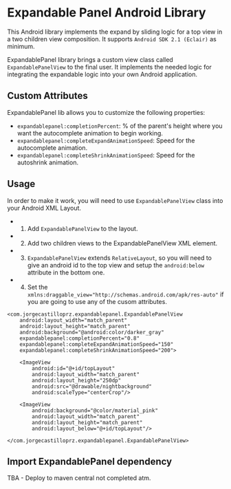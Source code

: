 Expandable Panel Android Library
================================
This Android library implements the expand by sliding logic for a top view in a two children view composition. It supports ``Android SDK 2.1 (Eclair)`` as minimum. 


ExpandablePanel library brings a custom view class called `ExpandablePanelView` to the final user. It implements the needed logic for integrating the expandable logic into your own Android application.

Custom Attributes
-------------

ExpandablePanel lib allows you to customize the following properties:

* `expandablepanel:completionPercent`: % of the parent's height where you want the autocomplete animation to begin working.
* `expandablepanel:completeExpandAnimationSpeed`: Speed for the autocomplete animation.
* `expandablepanel:completeShrinkAnimationSpeed`: Speed for the autoshrink animation.

Usage
-----

In order to make it work, you will need to use `ExpandablePanelView` class into your Android XML Layout.

* 1. Add `ExpandablePanelView` to the layout.
* 2. Add two children views to the ExpandablePanelView XML element.
* 3. `ExpandablePanelView` extends `RelativeLayout`, so you will need to give an android id to the top view and setup the `android:below` attribute in the bottom one. 
* 4. Set the `xmlns:draggable_view="http://schemas.android.com/apk/res-auto"` if you are going to use any of the cusom attributes.

<RelativeLayout xmlns:android="http://schemas.android.com/apk/res/android"
    xmlns:tools="http://schemas.android.com/tools"
    xmlns:expandablepanel="http://schemas.android.com/apk/res-auto"
    android:layout_width="match_parent"
    android:layout_height="match_parent"
    tools:context=".MainActivity">

    <com.jorgecastilloprz.expandablepanel.ExpandablePanelView
        android:layout_width="match_parent"
        android:layout_height="match_parent"
        android:background="@android:color/darker_gray"
        expandablepanel:completionPercent="0.8"
        expandablepanel:completeExpandAnimationSpeed="150"
        expandablepanel:completeShrinkAnimationSpeed="200">

        <ImageView
            android:id="@+id/topLayout"
            android:layout_width="match_parent"
            android:layout_height="250dp"
            android:src="@drawable/nightbackground"
            android:scaleType="centerCrop"/>

        <ImageView
            android:background="@color/material_pink"
            android:layout_width="match_parent"
            android:layout_height="match_parent"
            android:layout_below="@+id/topLayout"/>

    </com.jorgecastilloprz.expandablepanel.ExpandablePanelView>

</RelativeLayout>

Import ExpandablePanel dependency
--------------------------------
TBA - Deploy to maven central not completed atm.


